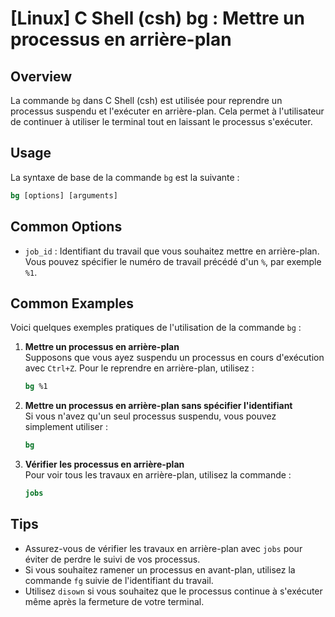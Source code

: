 # [Linux] C Shell (csh) bg : Mettre un processus en arrière-plan

## Overview
La commande `bg` dans C Shell (csh) est utilisée pour reprendre un processus suspendu et l'exécuter en arrière-plan. Cela permet à l'utilisateur de continuer à utiliser le terminal tout en laissant le processus s'exécuter.

## Usage
La syntaxe de base de la commande `bg` est la suivante :

```csh
bg [options] [arguments]
```

## Common Options
- `job_id` : Identifiant du travail que vous souhaitez mettre en arrière-plan. Vous pouvez spécifier le numéro de travail précédé d'un `%`, par exemple `%1`.

## Common Examples
Voici quelques exemples pratiques de l'utilisation de la commande `bg` :

1. **Mettre un processus en arrière-plan**  
   Supposons que vous ayez suspendu un processus en cours d'exécution avec `Ctrl+Z`. Pour le reprendre en arrière-plan, utilisez :
   ```csh
   bg %1
   ```

2. **Mettre un processus en arrière-plan sans spécifier l'identifiant**  
   Si vous n'avez qu'un seul processus suspendu, vous pouvez simplement utiliser :
   ```csh
   bg
   ```

3. **Vérifier les processus en arrière-plan**  
   Pour voir tous les travaux en arrière-plan, utilisez la commande :
   ```csh
   jobs
   ```

## Tips
- Assurez-vous de vérifier les travaux en arrière-plan avec `jobs` pour éviter de perdre le suivi de vos processus.
- Si vous souhaitez ramener un processus en avant-plan, utilisez la commande `fg` suivie de l'identifiant du travail.
- Utilisez `disown` si vous souhaitez que le processus continue à s'exécuter même après la fermeture de votre terminal.